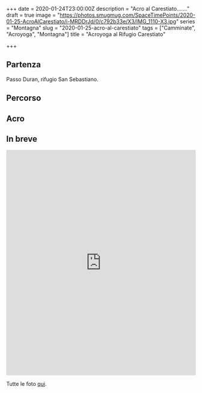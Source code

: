 +++
date = 2020-01-24T23:00:00Z
description = "Acro al Carestiato......."
draft = true
image = "https://photos.smugmug.com/SpaceTimePoints/2020-01-25-AcroAlCarestiato/i-MRDDrJd/0/c792b33e/X3/IMG_1110-X3.jpg"
series = "Montagna"
slug = "2020-01-25-acro-al-carestiato"
tags = ["Camminate", "Acroyoga", "Montagna"]
title = "Acroyoga al Rifugio Carestiato"

+++
## Partenza

Passo Duran, rifugio San Sebastiano.

## Percorso

## Acro

## In breve

<iframe src="https://www.komoot.com/tour/111147300/embed?profile=1" width="100%" height="600" frameborder="0" scrolling="no"></iframe>

Tutte le foto [qui](https://photos.marcozeta.com/SpaceTimePoints/2020-01-25-AcroAlCarestiato).